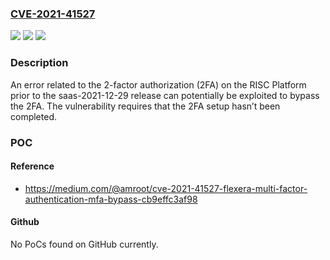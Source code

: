 ### [CVE-2021-41527](https://cve.mitre.org/cgi-bin/cvename.cgi?name=CVE-2021-41527)
![](https://img.shields.io/static/v1?label=Product&message=RISC%20Platform&color=blue)
![](https://img.shields.io/static/v1?label=Version&message=0%3C%20saas-2021-12-29%20&color=brighgreen)
![](https://img.shields.io/static/v1?label=Vulnerability&message=Missing%20Critical%20Step%20in%20Authentication&color=brighgreen)

### Description

An error related to the 2-factor authorization (2FA) on the RISC Platform prior to the saas-2021-12-29 release can potentially be exploited to bypass the 2FA. The vulnerability requires that the 2FA setup hasn’t been completed.

### POC

#### Reference
- https://medium.com/@amroot/cve-2021-41527-flexera-multi-factor-authentication-mfa-bypass-cb9effc3af98

#### Github
No PoCs found on GitHub currently.

